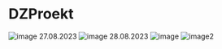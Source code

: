 # DZProekt
![image](https://github.com/Gollandskiy/DZProekt_DB_Rabota/assets/126692933/56c2a374-6053-40ab-a153-cb8abc07ce3b)
27.08.2023
![image](https://github.com/Gollandskiy/DZProekt_DB_Rabota/assets/126692933/26a41d96-7153-499e-a0aa-b15b36eea758)
28.08.2023
![image](https://github.com/Gollandskiy/DZProekt_DB_Rabota/assets/126692933/7e6e9801-4fe7-4a43-afe4-70c2402426fa)
![image2](https://github.com/Gollandskiy/DZProekt_DB_Rabota/assets/126692933/8d7a1bfe-e67b-4272-9bf6-7b11444ffdfa)



